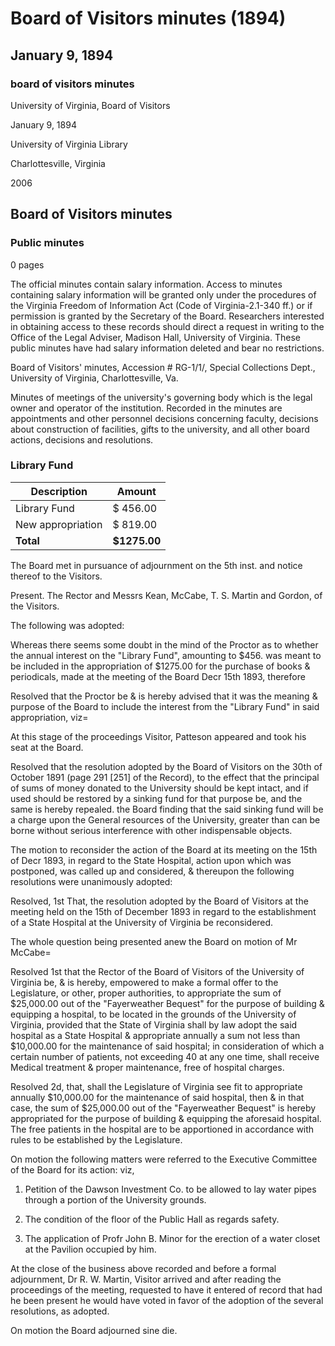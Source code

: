 <!-- llmformatted -->
# Board of Visitors minutes (1894)

## January 9, 1894

### board of visitors minutes

University of Virginia, Board of Visitors

January 9, 1894

University of Virginia Library

Charlottesville, Virginia

2006

## Board of Visitors minutes

### Public minutes

0 pages

The official minutes contain salary information. Access to minutes containing salary information will be granted only under the procedures of the Virginia Freedom of Information Act (Code of Virginia-2.1-340 ff.) or if permission is granted by the Secretary of the Board. Researchers interested in obtaining access to these records should direct a request in writing to the Office of the Legal Adviser, Madison Hall, University of Virginia. These public minutes have had salary information deleted and bear no restrictions.

Board of Visitors' minutes, Accession # RG-1/1/, Special Collections Dept., University of Virginia, Charlottesville, Va.

Minutes of meetings of the university's governing body which is the legal owner and operator of the institution. Recorded in the minutes are appointments and other personnel decisions concerning faculty, decisions about construction of facilities, gifts to the university, and all other board actions, decisions and resolutions.

### Library Fund

| Description          | Amount    |
|----------------------|-----------|
| Library Fund         | $ 456.00  |
| New appropriation     | $ 819.00  |
| **Total**           | **$1275.00** |

The Board met in pursuance of adjournment on the 5th inst. and notice thereof to the Visitors.

Present. The Rector and Messrs Kean, McCabe, T. S. Martin and Gordon, of the Visitors.

The following was adopted:

Whereas there seems some doubt in the mind of the Proctor as to whether the annual interest on the "Library Fund", amounting to $456. was meant to be included in the appropriation of $1275.00 for the purchase of books & periodicals, made at the meeting of the Board Decr 15th 1893, therefore

Resolved that the Proctor be & is hereby advised that it was the meaning & purpose of the Board to include the interest from the "Library Fund" in said appropriation, viz=

At this stage of the proceedings Visitor, Patteson appeared and took his seat at the Board.

Resolved that the resolution adopted by the Board of Visitors on the 30th of October 1891 (page 291 \[251] of the Record), to the effect that the principal of sums of money donated to the University should be kept intact, and if used should be restored by a sinking fund for that purpose be, and the same is hereby repealed. the Board finding that the said sinking fund will be a charge upon the General resources of the University, greater than can be borne without serious interference with other indispensable objects.

The motion to reconsider the action of the Board at its meeting on the 15th of Decr 1893, in regard to the State Hospital, action upon which was postponed, was called up and considered, & thereupon the following resolutions were unanimously adopted:

Resolved, 1st That, the resolution adopted by the Board of Visitors at the meeting held on the 15th of December 1893 in regard to the establishment of a State Hospital at the University of Virginia be reconsidered.

The whole question being presented anew the Board on motion of Mr McCabe=

Resolved 1st that the Rector of the Board of Visitors of the University of Virginia be, & is hereby, empowered to make a formal offer to the Legislature, or other, proper authorities, to appropriate the sum of $25,000.00 out of the "Fayerweather Bequest" for the purpose of building & equipping a hospital, to be located in the grounds of the University of Virginia, provided that the State of Virginia shall by law adopt the said hospital as a State Hospital & appropriate annually a sum not less than $10,000.00 for the maintenance of said hospital; in consideration of which a certain number of patients, not exceeding 40 at any one time, shall receive Medical treatment & proper maintenance, free of hospital charges.

Resolved 2d, that, shall the Legislature of Virginia see fit to appropriate annually $10,000.00 for the maintenance of said hospital, then & in that case, the sum of $25,000.00 out of the "Fayerweather Bequest" is hereby appropriated for the purpose of building & equipping the aforesaid hospital. The free patients in the hospital are to be apportioned in accordance with rules to be established by the Legislature.

On motion the following matters were referred to the Executive Committee of the Board for its action: viz,

1. Petition of the Dawson Investment Co. to be allowed to lay water pipes through a portion of the University grounds.

2. The condition of the floor of the Public Hall as regards safety.

3. The application of Profr John B. Minor for the erection of a water closet at the Pavilion occupied by him.

At the close of the business above recorded and before a formal adjournment, Dr R. W. Martin, Visitor arrived and after reading the proceedings of the meeting, requested to have it entered of record that had he been present he would have voted in favor of the adoption of the several resolutions, as adopted.

On motion the Board adjourned sine die.
